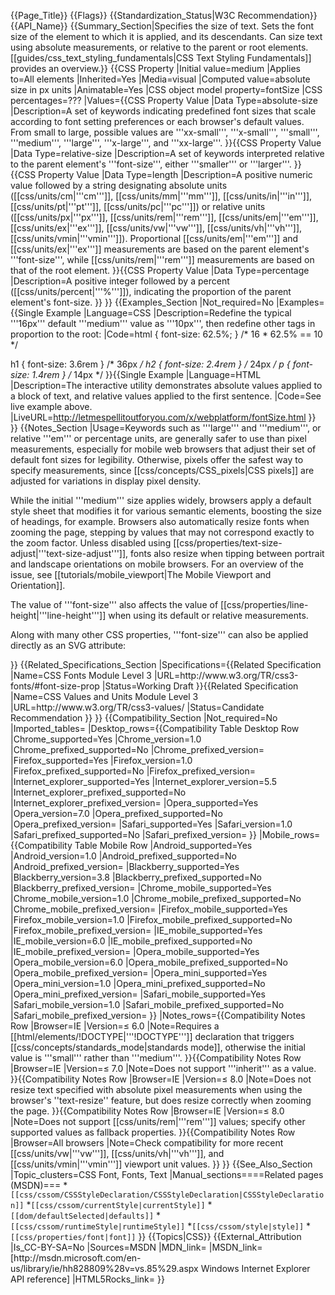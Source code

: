 {{Page_Title}}
{{Flags}}
{{Standardization_Status|W3C Recommendation}}
{{API_Name}}
{{Summary_Section|Specifies the size of text. Sets the font size of the element to which it is applied, and its descendants. Can size text using absolute measurements, or relative to the parent or root elements. [[guides/css_text_styling_fundamentals|CSS Text Styling Fundamentals]] provides an overview.}}
{{CSS Property
|Initial value=medium
|Applies to=All elements
|Inherited=Yes
|Media=visual
|Computed value=absolute size in px units
|Animatable=Yes
|CSS object model property=fontSize
|CSS percentages=???
|Values={{CSS Property Value
|Data Type=absolute-size
|Description=A set of keywords indicating predefined font sizes that scale according to font setting preferences or each browser's default values. From small to large, possible values are '''xx-small''', '''x-small''', '''small''', '''medium''', '''large''', '''x-large''', and '''xx-large'''.
}}{{CSS Property Value
|Data Type=relative-size
|Description=A set of keywords interpreted relative to the parent element's '''font-size''', either '''smaller''' or '''larger'''.
}}{{CSS Property Value
|Data Type=length
|Description=A positive numeric value followed by a string designating absolute units ([[css/units/cm|'''cm''']], [[css/units/mm|'''mm''']], [[css/units/in|'''in''']], [[css/units/pt|'''pt''']], [[css/units/pc|'''pc''']]) or relative units ([[css/units/px|'''px''']], [[css/units/rem|'''rem''']], [[css/units/em|'''em''']], [[css/units/ex|'''ex''']], [[css/units/vw|'''vw''']], [[css/units/vh|'''vh''']], [[css/units/vmin|'''vmin''']]). Proportional [[css/units/em|'''em''']] and [[css/units/ex|'''ex''']] measurements are based on the parent element's '''font-size''', while [[css/units/rem|'''rem''']] measurements are based on that of the root element.
}}{{CSS Property Value
|Data Type=percentage
|Description=A positive integer followed by a percent ([[css/units/percent|'''%''']]), indicating the proportion of the parent element's font-size.
}}
}}
{{Examples_Section
|Not_required=No
|Examples={{Single Example
|Language=CSS
|Description=Redefine the typical '''16px''' default '''medium''' value as '''10px''', then redefine other tags in proportion to the root:
|Code=html { font-size: 62.5%; } /* 16 * 62.5% == 10 */

h1 { font-size: 3.6rem }   /* 36px */
h2 { font-size: 2.4rem }   /* 24px */
p  { font-size: 1.4rem }   /* 14px */
}}{{Single Example
|Language=HTML
|Description=The interactive utility demonstrates absolute values applied to a block of text, and relative values applied to the first sentence.
|Code=See live example above.
|LiveURL=http://letmespellitoutforyou.com/x/webplatform/fontSize.html
}}
}}
{{Notes_Section
|Usage=Keywords such as '''large''' and '''medium''', or relative '''em''' or percentage units, are generally safer to use than pixel measurements, especially for mobile web browsers that adjust their set of default font sizes for legibility. Otherwise, pixels offer the safest way to specify measurements, since [[css/concepts/CSS_pixels|CSS pixels]] are adjusted for variations in display pixel density.

While the initial '''medium''' size applies widely, browsers apply a default style sheet that modifies it for various semantic elements, boosting the size of headings, for example. Browsers also automatically resize fonts when zooming the page, stepping by values that may not correspond exactly to the zoom factor. Unless disabled using [[css/properties/text-size-adjust|'''text-size-adjust''']], fonts also resize when tipping between portrait and landscape orientations on mobile browsers. For an overview of the issue, see [[tutorials/mobile_viewport|The Mobile Viewport and Orientation]].

The value of '''font-size''' also affects the value of [[css/properties/line-height|'''line-height''']] when using its default or relative measurements.

Along with many other CSS properties, '''font-size''' can also be applied directly as an SVG attribute:

<syntaxhighlight lang="xml">
<text x="12px" y="12px" font-family="sans-serif" font-size="120%"/>
</syntaxhighlight>
}}
{{Related_Specifications_Section
|Specifications={{Related Specification
|Name=CSS Fonts Module Level 3
|URL=http://www.w3.org/TR/css3-fonts/#font-size-prop
|Status=Working Draft
}}{{Related Specification
|Name=CSS Values and Units Module Level 3
|URL=http://www.w3.org/TR/css3-values/
|Status=Candidate Recommendation
}}
}}
{{Compatibility_Section
|Not_required=No
|Imported_tables=
|Desktop_rows={{Compatibility Table Desktop Row
|Chrome_supported=Yes
|Chrome_version=1.0
|Chrome_prefixed_supported=No
|Chrome_prefixed_version=
|Firefox_supported=Yes
|Firefox_version=1.0
|Firefox_prefixed_supported=No
|Firefox_prefixed_version=
|Internet_explorer_supported=Yes
|Internet_explorer_version=5.5
|Internet_explorer_prefixed_supported=No
|Internet_explorer_prefixed_version=
|Opera_supported=Yes
|Opera_version=7.0
|Opera_prefixed_supported=No
|Opera_prefixed_version=
|Safari_supported=Yes
|Safari_version=1.0
|Safari_prefixed_supported=No
|Safari_prefixed_version=
}}
|Mobile_rows={{Compatibility Table Mobile Row
|Android_supported=Yes
|Android_version=1.0
|Android_prefixed_supported=No
|Android_prefixed_version=
|Blackberry_supported=Yes
|Blackberry_version=3.8
|Blackberry_prefixed_supported=No
|Blackberry_prefixed_version=
|Chrome_mobile_supported=Yes
|Chrome_mobile_version=1.0
|Chrome_mobile_prefixed_supported=No
|Chrome_mobile_prefixed_version=
|Firefox_mobile_supported=Yes
|Firefox_mobile_version=1.0
|Firefox_mobile_prefixed_supported=No
|Firefox_mobile_prefixed_version=
|IE_mobile_supported=Yes
|IE_mobile_version=6.0
|IE_mobile_prefixed_supported=No
|IE_mobile_prefixed_version=
|Opera_mobile_supported=Yes
|Opera_mobile_version=6.0
|Opera_mobile_prefixed_supported=No
|Opera_mobile_prefixed_version=
|Opera_mini_supported=Yes
|Opera_mini_version=1.0
|Opera_mini_prefixed_supported=No
|Opera_mini_prefixed_version=
|Safari_mobile_supported=Yes
|Safari_mobile_version=1.0
|Safari_mobile_prefixed_supported=No
|Safari_mobile_prefixed_version=
}}
|Notes_rows={{Compatibility Notes Row
|Browser=IE
|Version=≤ 6.0
|Note=Requires a [[html/elements/!DOCTYPE|'''!DOCTYPE''']] declaration that triggers [[css/concepts/standards_mode|standards mode]], otherwise the initial value is '''small''' rather than '''medium'''.
}}{{Compatibility Notes Row
|Browser=IE
|Version=≤ 7.0
|Note=Does not support '''inherit''' as a value.
}}{{Compatibility Notes Row
|Browser=IE
|Version=≤ 8.0
|Note=Does not resize text specified with absolute pixel measurements when using the browser's ''text-resize'' feature, but does resize correctly when zooming the page.
}}{{Compatibility Notes Row
|Browser=IE
|Version=≤ 8.0
|Note=Does not support [[css/units/rem|'''rem''']] values; specify other supported values as fallback properties.
}}{{Compatibility Notes Row
|Browser=All browsers
|Note=Check compatibility for more recent [[css/units/vw|'''vw''']], [[css/units/vh|'''vh''']], and [[css/units/vmin|'''vmin''']] viewport unit values.
}}
}}
{{See_Also_Section
|Topic_clusters=CSS Font, Fonts, Text
|Manual_sections====Related pages (MSDN)===
*<code>[[css/cssom/CSSStyleDeclaration/CSSStyleDeclaration|CSSStyleDeclaration]]</code>
*<code>[[css/cssom/currentStyle|currentStyle]]</code>
*<code>[[dom/defaultSelected|defaults]]</code>
*<code>[[css/cssom/runtimeStyle|runtimeStyle]]</code>
*<code>[[css/cssom/style|style]]</code>
*<code>[[css/properties/font|font]]</code>
}}
{{Topics|CSS}}
{{External_Attribution
|Is_CC-BY-SA=No
|Sources=MSDN
|MDN_link=
|MSDN_link=[http://msdn.microsoft.com/en-us/library/ie/hh828809%28v=vs.85%29.aspx Windows Internet Explorer API reference]
|HTML5Rocks_link=
}}
